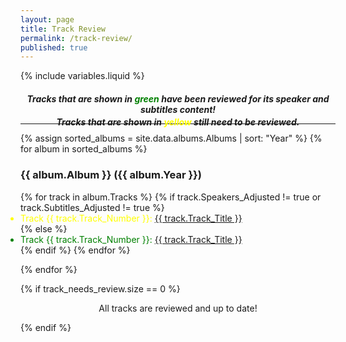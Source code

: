 ```yaml
---
layout: page
title: Track Review
permalink: /track-review/
published: true
---
```


{% include variables.liquid %}

<h5 style="text-align: center;">Tracks that are shown in <span style='color: green;'>green</span> have been reviewed for its speaker and subtitles content!</h5>
<h5 style="text-align: center; margin: -20px;">Tracks that are shown in <span style='color: yellow;'>yellow</span> still need to be reviewed.</h5>
<hr/>

{% assign sorted_albums = site.data.albums.Albums | sort: "Year" %}
{% for album in sorted_albums %}

  <ul style="list-style-type: none; padding: 0;">
    <h3> {{ album.Album }} ({{ album.Year }})</h3>
  </ul>

  <ul style="padding: 0px;">
  {% for track in album.Tracks %}
      {% if track.Speakers_Adjusted != true or track.Subtitles_Adjusted != true %}
          <li style="margin: 0px; color: yellow;">
            Track {{ track.Track_Number }}: <a href="/tracks/{{ album.Album_Slug }}/{{ track.Track_Slug }}">{{ track.Track_Title }}</a>
          </li>
      {% else %}
          <li style="margin: 0px; color: green;">
            Track {{ track.Track_Number }}: <a href="/tracks/{{ album.Album_Slug }}/{{ track.Track_Slug }}">{{ track.Track_Title }}</a>
          </li>
      {% endif %}
  {% endfor %}
  </ul>
{% endfor %}

{% if track_needs_review.size == 0 %}
  <p style="text-align: center;">All tracks are reviewed and up to date!</p>
{% endif %}
